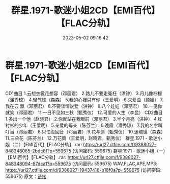 ﻿---
title: 群星.1971-歌迷小姐2CD【EMI百代】【FLAC分轨】
date: 2023-05-02 09:16:42
categories: APE、FLAC、MP3
tags: 华语中文
---
# 群星.1971-歌迷小姐2CD【EMI百代】【FLAC分轨】

CD1曲目
1.云想衣裳花想容（邓丽君）
2.路儿不要走冤枉（洪钟）
3.月儿像柠檬（潘秀琼）
4.轻气球（森森）
5.我的心裡只有你（王爱明）
6.求爱曲（顾媚）
7.我在云 飘（邓丽君）
8.不要谈情说爱（洪钟）
9.八个娃娃（邓丽君）
10.一见你就笑（邓丽君）
11.一日不见如三秋（甄秀仪）
12.可爱的人生（李昆）
CD2曲目
1.多出一个他（赵晓君）
2.你就站在我眼前（邓丽君）
3.半个月亮（洪钟）
4.红衬衫的少年（王爱明）
5.亲爱的母亲（陈芬兰）
6.晚霞（潘秀琼）
7.我的名字叫叮当（邓丽君）
8.只怕没回音（邓丽君）
9.花与剑（甄秀仪）
10.迷魂镜（森森）
11.三朵花（陈芬兰）
12.万花筒（王爱明，赵晓君，甄秀仪）
群星.1971 - 歌迷小姐（二）【EMI百代】【FLAC分轨】.rar: https://url27.ctfile.com/f/9388027-848348085-2bdc8f?p=559675
(访问密码: 559675)
群星.1971 - 歌迷小姐（一）【EMI百代】【FLAC分轨】.rar: https://url27.ctfile.com/f/9388027-848348094-67dca1?p=559675
(访问密码: 559675)
WAV,FLAC,APE,MP3: https://url27.ctfile.com/d/9388027-19437416-b18f0a?p=559675
(访问密码: 559675)
原文：[链接](https://blog.sina.com.cn/s/blog_1647c7e76010311pa.html)
